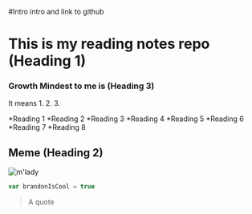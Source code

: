 #Intro 
intro and link to github 
# This is my reading notes repo (Heading 1)

### Growth Mindest to me is (Heading 3) 
It means
1.
2.
3.

*Reading 1
*Reading 2
*Reading 3
*Reading 4 
*Reading 5
*Reading 6
*Reading 7
*Reading 8 

## Meme (Heading 2) 
![m'lady](https://i.imgur.com/v8IVDka.jpg) 

```js
var brandonIsCool = true
```

> A quote 
